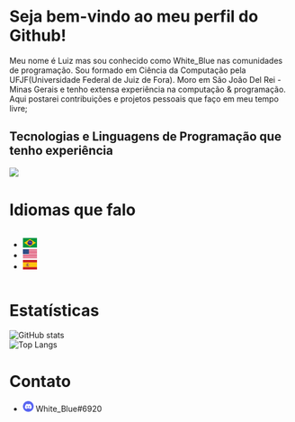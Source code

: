 # Seja bem-vindo ao meu perfil do Github!
<p>Meu nome é Luiz mas sou conhecido como White_Blue nas comunidades de programação. Sou formado em Ciência da Computação pela UFJF&#40;Universidade Federal de Juiz de Fora&#41;&#46; Moro em São João Del Rei - Minas Gerais e tenho extensa experiência na computação &amp; programação. Aqui postarei contribuições e projetos pessoais que faço em meu tempo livre;
</p>

## Tecnologias e Linguagens de Programação que tenho experiência
[![](https://skillicons.dev/icons?i=aws,gcp,azure,react,vue,flutter,php,c,cpp,bootstrap,express,flask,java,js,ts,jquery,kotlin,laravel,nextjs,nodejs,nuxtjs,raspberrypi,ruby,sass,rust,tailwind,vscode,lua,cs,html,css,svelte,angular,arduino,go,babel,bash,dart,django,docker,dotnet,eclipse,firebase,git,fortran,linux,vite,sqlite,scala,swift,vim,r,vala,solidjs,supabase,styledcomponents,redux,regex,rails)](https://skillicons.dev)

# Idiomas que falo
<div style="display:inline-flex;">
<ul>
<li> <img src="./assets/br-flag.webp" width="25"></li>
<li> <img src="./assets/usa-flag.webp" width="25"></li>
<li> <img src="./assets/es-flag.webp" width="25"></li>
</ul>
</div>

# Estatísticas
![GitHub stats](https://github-readme-stats.vercel.app/api?username=White-Blue1&show_icons=true&theme=dark)<br>
![Top Langs](https://github-readme-stats.vercel.app/api/top-langs/?username=White-Blue1&theme=dark&layout=pie)<br>

# Contato
<ul>
  <li><img src="./assets/assets/discord.png" width="19"> <span>White_Blue#6920</span></li>
</ul>
